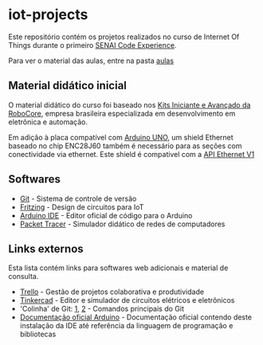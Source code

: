 # iot-projects

Este repositório contém os projetos realizados no curso de Internet Of Things durante o primeiro [SENAI Code Experience](https://codexp.sp.senai.br/).

Para ver o material das aulas, entre na pasta [aulas](./aulas/)

## Material didático inicial

O material didático do curso foi baseado nos [Kits Iniciante e Avançado da RoboCore](https://www.robocore.net/loja/produtos/arduino-master-kit.html), empresa brasileira especializada em desenvolvimento em eletrônica e automação.

Em adição à placa compatível com [Arduino UNO](https://store.arduino.cc/usa/arduino-uno-rev3), um shield Ethernet baseado no chip ENC28J60 também é necessário para as seções com conectividade via ethernet. Este shield é compativel com a [API Ethernet V1](https://www.arduino.cc/en/Reference/Ethernet)

## Softwares

- [Git](https://git-scm.com/) - Sistema de controle de versão
- [Fritzing](http://fritzing.org/) - Design de circuitos para IoT
- [Arduino IDE](https://www.arduino.cc/en/Main/Software) - Editor oficial de código para o Arduino
- [Packet Tracer](https://www.netacad.com/courses/packet-tracer-download/) - Simulador didático de redes de computadores

## Links externos

Esta lista contém links para softwares web adicionais e material de consulta.

- [Trello](http://trello.com) - Gestão de projetos colaborativa e produtividade
- [Tinkercad](https://www.tinkercad.com/) - Editor e simulador de circuitos elétricos e eletrônicos
- 'Colinha' de Git: [1](https://www.git-tower.com/blog/git-cheat-sheet-pt), [2](http://www.cheat-sheets.org/saved-copy/git-cheat-sheet.pdf) - Comandos principais do Git
- [Documentação oficial Arduino](https://www.arduino.cc/en/Main/Docs) - Documentação oficial contendo deste instalação da IDE até referência da linguagem de programação e bibliotecas
